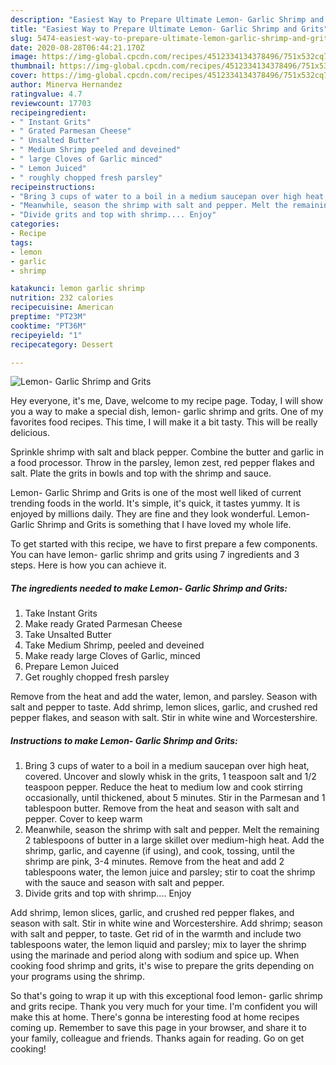 ```yaml
---
description: "Easiest Way to Prepare Ultimate Lemon- Garlic Shrimp and Grits"
title: "Easiest Way to Prepare Ultimate Lemon- Garlic Shrimp and Grits"
slug: 5474-easiest-way-to-prepare-ultimate-lemon-garlic-shrimp-and-grits
date: 2020-08-28T06:44:21.170Z
image: https://img-global.cpcdn.com/recipes/4512334134378496/751x532cq70/lemon-garlic-shrimp-and-grits-recipe-main-photo.jpg
thumbnail: https://img-global.cpcdn.com/recipes/4512334134378496/751x532cq70/lemon-garlic-shrimp-and-grits-recipe-main-photo.jpg
cover: https://img-global.cpcdn.com/recipes/4512334134378496/751x532cq70/lemon-garlic-shrimp-and-grits-recipe-main-photo.jpg
author: Minerva Hernandez
ratingvalue: 4.7
reviewcount: 17703
recipeingredient:
- " Instant Grits"
- " Grated Parmesan Cheese"
- " Unsalted Butter"
- " Medium Shrimp peeled and deveined"
- " large Cloves of Garlic minced"
- " Lemon Juiced"
- " roughly chopped fresh parsley"
recipeinstructions:
- "Bring 3 cups of water to a boil in a medium saucepan over high heat, covered. Uncover and slowly whisk in the grits, 1 teaspoon salt and 1/2 teaspoon pepper. Reduce the heat to medium low and cook stirring occasionally, until thickened, about 5 minutes. Stir in the Parmesan and 1 tablespoon butter. Remove from the heat and season with salt and pepper. Cover to keep warm"
- "Meanwhile, season the shrimp with salt and pepper. Melt the remaining 2 tablespoons of butter in a large skillet over medium-high heat. Add the shrimp, garlic, and cayenne (if using), and cook, tossing, until the shrimp are pink, 3-4 minutes. Remove from the heat and add 2 tablespoons water, the lemon juice and parsley; stir to coat the shrimp with the sauce and season with salt and pepper."
- "Divide grits and top with shrimp.... Enjoy"
categories:
- Recipe
tags:
- lemon
- garlic
- shrimp

katakunci: lemon garlic shrimp 
nutrition: 232 calories
recipecuisine: American
preptime: "PT23M"
cooktime: "PT36M"
recipeyield: "1"
recipecategory: Dessert

---
```



![Lemon- Garlic Shrimp and Grits](https://img-global.cpcdn.com/recipes/4512334134378496/751x532cq70/lemon-garlic-shrimp-and-grits-recipe-main-photo.jpg)

Hey everyone, it's me, Dave, welcome to my recipe page. Today, I will show you a way to make a special dish, lemon- garlic shrimp and grits. One of my favorites food recipes. This time, I will make it a bit tasty. This will be really delicious.

Sprinkle shrimp with salt and black pepper. Combine the butter and garlic in a food processor. Throw in the parsley, lemon zest, red pepper flakes and salt. Plate the grits in bowls and top with the shrimp and sauce.

Lemon- Garlic Shrimp and Grits is one of the most well liked of current trending foods in the world. It's simple, it's quick, it tastes yummy. It is enjoyed by millions daily. They are fine and they look wonderful. Lemon- Garlic Shrimp and Grits is something that I have loved my whole life.


To get started with this recipe, we have to first prepare a few components. You can have lemon- garlic shrimp and grits using 7 ingredients and 3 steps. Here is how you can achieve it.

<!--inarticleads1-->

##### The ingredients needed to make Lemon- Garlic Shrimp and Grits:

1. Take  Instant Grits
1. Make ready  Grated Parmesan Cheese
1. Take  Unsalted Butter
1. Take  Medium Shrimp, peeled and deveined
1. Make ready  large Cloves of Garlic, minced
1. Prepare  Lemon Juiced
1. Get  roughly chopped fresh parsley


Remove from the heat and add the water, lemon, and parsley. Season with salt and pepper to taste. Add shrimp, lemon slices, garlic, and crushed red pepper flakes, and season with salt. Stir in white wine and Worcestershire. 

<!--inarticleads2-->

##### Instructions to make Lemon- Garlic Shrimp and Grits:

1. Bring 3 cups of water to a boil in a medium saucepan over high heat, covered. Uncover and slowly whisk in the grits, 1 teaspoon salt and 1/2 teaspoon pepper. Reduce the heat to medium low and cook stirring occasionally, until thickened, about 5 minutes. Stir in the Parmesan and 1 tablespoon butter. Remove from the heat and season with salt and pepper. Cover to keep warm
1. Meanwhile, season the shrimp with salt and pepper. Melt the remaining 2 tablespoons of butter in a large skillet over medium-high heat. Add the shrimp, garlic, and cayenne (if using), and cook, tossing, until the shrimp are pink, 3-4 minutes. Remove from the heat and add 2 tablespoons water, the lemon juice and parsley; stir to coat the shrimp with the sauce and season with salt and pepper.
1. Divide grits and top with shrimp.... Enjoy


Add shrimp, lemon slices, garlic, and crushed red pepper flakes, and season with salt. Stir in white wine and Worcestershire. Add shrimp; season with salt and pepper, to taste. Get rid of in the warmth and include two tablespoons water, the lemon liquid and parsley; mix to layer the shrimp using the marinade and period along with sodium and spice up. When cooking food shrimp and grits, it&#39;s wise to prepare the grits depending on your programs using the shrimp. 

So that's going to wrap it up with this exceptional food lemon- garlic shrimp and grits recipe. Thank you very much for your time. I'm confident you will make this at home. There's gonna be interesting food at home recipes coming up. Remember to save this page in your browser, and share it to your family, colleague and friends. Thanks again for reading. Go on get cooking!
